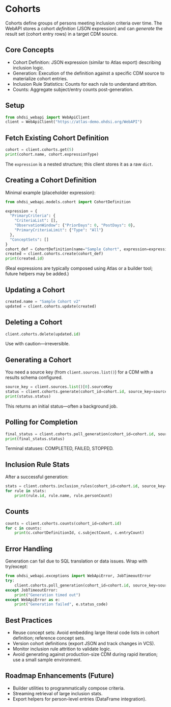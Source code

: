 # Cohorts

Cohorts define groups of persons meeting inclusion criteria over time. The WebAPI stores a cohort *definition* (JSON expression) and can *generate* the result set (cohort entry rows) in a target CDM source.

## Core Concepts
- Cohort Definition: JSON expression (similar to Atlas export) describing inclusion logic.
- Generation: Execution of the definition against a specific CDM source to materialize cohort entries.
- Inclusion Rule Statistics: Counts for each rule to understand attrition.
- Counts: Aggregate subject/entry counts post-generation.

## Setup
```python
from ohdsi_webapi import WebApiClient
client = WebApiClient("https://atlas-demo.ohdsi.org/WebAPI")
```

## Fetch Existing Cohort Definition
```python
cohort = client.cohorts.get(5)
print(cohort.name, cohort.expressionType)
```
The `expression` is a nested structure; this client stores it as a raw `dict`.

## Creating a Cohort Definition
Minimal example (placeholder expression):
```python
from ohdsi_webapi.models.cohort import CohortDefinition

expression = {
  "PrimaryCriteria": {
    "CriteriaList": [],
    "ObservationWindow": {"PriorDays": 0, "PostDays": 0},
    "PrimaryCriteriaLimit": {"Type": "All"}
  },
  "ConceptSets": []
}
cohort_def = CohortDefinition(name="Sample Cohort", expression=expression)
created = client.cohorts.create(cohort_def)
print(created.id)
```
(Real expressions are typically composed using Atlas or a builder tool; future helpers may be added.)

## Updating a Cohort
```python
created.name = "Sample Cohort v2"
updated = client.cohorts.update(created)
```

## Deleting a Cohort
```python
client.cohorts.delete(updated.id)
```
Use with caution—irreversible.

## Generating a Cohort
You need a source key (from `client.sources.list()`) for a CDM with a results schema configured.
```python
source_key = client.sources.list()[0].sourceKey
status = client.cohorts.generate(cohort_id=cohort.id, source_key=source_key)
print(status.status)
```
This returns an initial status—often a background job.

## Polling for Completion
```python
final_status = client.cohorts.poll_generation(cohort_id=cohort.id, source_key=source_key, interval=10, timeout=1800)
print(final_status.status)
```
Terminal statuses: COMPLETED, FAILED, STOPPED.

## Inclusion Rule Stats
After a successful generation:
```python
stats = client.cohorts.inclusion_rules(cohort_id=cohort.id, source_key=source_key)
for rule in stats:
    print(rule.id, rule.name, rule.personCount)
```

## Counts
```python
counts = client.cohorts.counts(cohort_id=cohort.id)
for c in counts:
    print(c.cohortDefinitionId, c.subjectCount, c.entryCount)
```

## Error Handling
Generation can fail due to SQL translation or data issues. Wrap with try/except:
```python
from ohdsi_webapi.exceptions import WebApiError, JobTimeoutError
try:
    client.cohorts.poll_generation(cohort_id=cohort.id, source_key=source_key)
except JobTimeoutError:
    print("Generation timed out")
except WebApiError as e:
    print("Generation failed", e.status_code)
```

## Best Practices
- Reuse concept sets: Avoid embedding large literal code lists in cohort definition; reference concept sets.
- Version cohort definitions (export JSON and track changes in VCS).
- Monitor inclusion rule attrition to validate logic.
- Avoid generating against production-size CDM during rapid iteration; use a small sample environment.

## Roadmap Enhancements (Future)
- Builder utilities to programmatically compose criteria.
- Streaming retrieval of large inclusion stats.
- Export helpers for person-level entries (DataFrame integration).

